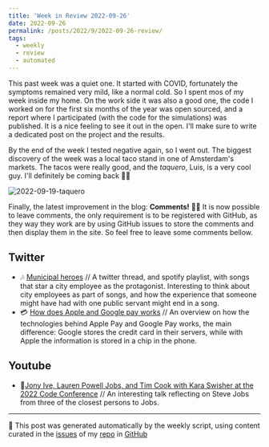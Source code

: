 ```yaml
---
title: 'Week in Review 2022-09-26'
date: 2022-09-26
permalink: /posts/2022/9/2022-09-26-review/
tags:
  - weekly
  - review
  - automated
---
```


This past week was a quiet one. It started with COVID, fortunately the symptoms remained very mild, like a normal cold. So I spent mos of my week inside my home. On the work side it was also a good one, the code I worked on for the first six months of the year was open sourced, and a report where I participated (with the code for the simulations) was published. It is a nice feeling to see it out in the open. I'll make sure to write a dedicated post on the project and the results.

By the end of the week I tested negative again, so I went out. The biggest discovery of the week was a local taco stand in one of Amsterdam's markets. The tacos were really good, and the *taquero*, Luis, is a very cool guy. I'll definitely be coming back 🌮🤤

![2022-09-19-taquero](https://user-images.githubusercontent.com/11371711/191985931-fa57a048-3d7c-4467-952e-2a2541a73fd8.png)

Finally, the latest improvement in the blog: **Comments!** 💬✨ It is now possible to leave comments, the only requirement is to be registered with GitHub, as they way they work are by using GitHub issues to store the comments and then display them in the site. So feel free to leave some comments bellow.

## Twitter
-  🎶 [Municipal heroes](https://twitter.com/michaelmobility/status/1572407541077794816?s=21&t=p1lQTSa5q5du7Y8ujNa9Cw) // A twitter thread, and spotify playlist, with songs that star a city employee as the protagonist. Interesting to think about city employees as part of songs, and how the experience that someone might have had with one public servant might end in a song.
-  💳 [How does Apple and Google pay works](https://twitter.com/alexxubyte/status/1572614943811440642?s=21&t=p1lQTSa5q5du7Y8ujNa9Cw) // An overview on how the technologies behind Apple Pay and Google Pay works, the main difference: Google stores the credit card in their servers, while with Apple the information is stored in a chip in the phone.

## Youtube
-  🍎[Jony Ive, Lauren Powell Jobs, and Tim Cook with Kara Swisher at the 2022 Code Conference](https://youtu.be/sdvzYtgmIjs) // An interesting talk reflecting on Steve Jobs from three of the closest persons to Jobs.

***
🤖 This post was generated automatically by the weekly script, using content curated in the [issues](https://github.com/nateraluis/nateraluis.github.io/issues) of my [repo](https://github.com/nateraluis/nateraluis.github.io/) in [GitHub](https://github.com/nateraluis)
